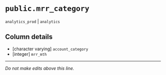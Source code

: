 # `public.mrr_category`
`analytics_prod` | `analytics`

## Column details
* [character varying] `account_category`
* [integer]   `mrr_mth`

-------------------------------------------------------------------------------
*Do not make edits above this line.*
